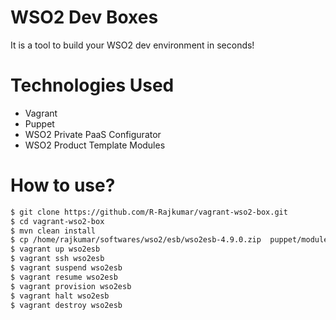 # WSO2 Dev Boxes
It is a tool to build your WSO2 dev environment in seconds!

# Technologies Used
  - Vagrant
  - Puppet
  - WSO2 Private PaaS Configurator
  - WSO2 Product Template Modules

# How to use?
```sh
$ git clone https://github.com/R-Rajkumar/vagrant-wso2-box.git
$ cd vagrant-wso2-box
$ mvn clean install
$ cp /home/rajkumar/softwares/wso2/esb/wso2esb-4.9.0.zip  puppet/modules/wso2esb/files/packs
$ vagrant up wso2esb
$ vagrant ssh wso2esb
$ vagrant suspend wso2esb
$ vagrant resume wso2esb
$ vagrant provision wso2esb
$ vagrant halt wso2esb
$ vagrant destroy wso2esb
```
